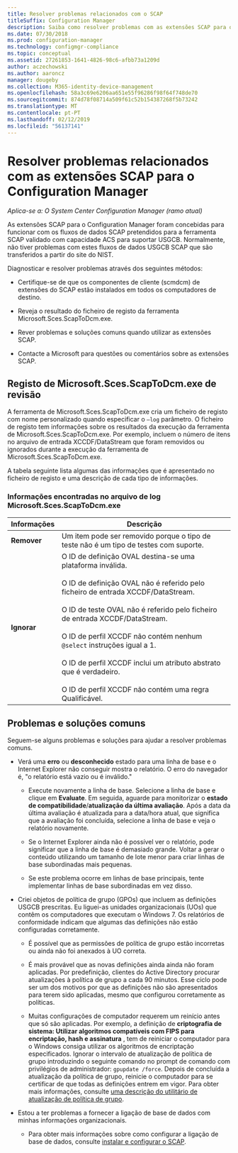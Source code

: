 ```yaml
---
title: Resolver problemas relacionados com o SCAP
titleSuffix: Configuration Manager
description: Saiba como resolver problemas com as extensões SCAP para o Configuration Manager.
ms.date: 07/30/2018
ms.prod: configuration-manager
ms.technology: configmgr-compliance
ms.topic: conceptual
ms.assetid: 27261853-1641-4826-98c6-afbb73a1209d
author: aczechowski
ms.author: aaroncz
manager: dougeby
ms.collection: M365-identity-device-management
ms.openlocfilehash: 58a3c69e6206aa651e55f96286f98f64f748de70
ms.sourcegitcommit: 874d78f08714a509f61c52b154387268f5b73242
ms.translationtype: MT
ms.contentlocale: pt-PT
ms.lasthandoff: 02/12/2019
ms.locfileid: "56137141"
---
```

# <a name="troubleshoot-the-scap-extensions-for-configuration-manager"></a>Resolver problemas relacionados com as extensões SCAP para o Configuration Manager

*Aplica-se a: O System Center Configuration Manager (ramo atual)*

As extensões SCAP para o Configuration Manager foram concebidas para funcionar com os fluxos de dados SCAP pretendidos para a ferramenta SCAP validado com capacidade ACS para suportar USGCB. Normalmente, não tiver problemas com estes fluxos de dados USGCB SCAP que são transferidos a partir do site do NIST.

Diagnosticar e resolver problemas através dos seguintes métodos:  

- Certifique-se de que os componentes de cliente (scmdcm) de extensões do SCAP estão instalados em todos os computadores de destino.  

- Reveja o resultado do ficheiro de registo da ferramenta Microsoft.Sces.ScapToDcm.exe.  

- Rever problemas e soluções comuns quando utilizar as extensões SCAP.  

- Contacte a Microsoft para questões ou comentários sobre as extensões SCAP.



## <a name="review-microsoftscesscaptodcmexe-log"></a>Registo de Microsoft.Sces.ScapToDcm.exe de revisão

A ferramenta de Microsoft.Sces.ScapToDcm.exe cria um ficheiro de registo com nome personalizado quando especificar o `–log` parâmetro. O ficheiro de registo tem informações sobre os resultados da execução da ferramenta de Microsoft.Sces.ScapToDcm.exe. Por exemplo, incluem o número de itens no arquivo de entrada XCCDF/DataStream que foram removidos ou ignorados durante a execução da ferramenta de Microsoft.Sces.ScapToDcm.exe.

A tabela seguinte lista algumas das informações que é apresentado no ficheiro de registo e uma descrição de cada tipo de informações.

### <a name="information-found-in-the-microsoftscesscaptodcmexe-log-file"></a>Informações encontradas no arquivo de log Microsoft.Sces.ScapToDcm.exe

| Informações | Descrição |
| --- | --- |
| **Remover** | Um item pode ser removido porque o tipo de teste não é um tipo de testes com suporte. |
| **Ignorar** | O ID de definição OVAL destina-se uma plataforma inválida. </br> </br> O ID de definição OVAL não é referido pelo ficheiro de entrada XCCDF/DataStream.</br> </br> O ID de teste OVAL não é referido pelo ficheiro de entrada XCCDF/DataStream. </br> </br> O ID de perfil XCCDF não contém nenhum `@select` instruções igual a 1. </br> </br> O ID de perfil XCCDF inclui um atributo abstrato que é verdadeiro. </br> </br> O ID de perfil XCCDF não contém uma regra Qualificável.|



## <a name="common-problems-and-solutions"></a>Problemas e soluções comuns

Seguem-se alguns problemas e soluções para ajudar a resolver problemas comuns.

- Verá uma **erro** ou **desconhecido** estado para uma linha de base e o Internet Explorer não conseguir mostra o relatório. O erro do navegador é, "o relatório está vazio ou é inválido."  

     - Execute novamente a linha de base. Selecione a linha de base e clique em **Evaluate**. Em seguida, aguarde para monitorizar o **estado de compatibilidade**/**atualização da última avaliação**. Após a data da última avaliação é atualizada para a data/hora atual, que significa que a avaliação foi concluída, selecione a linha de base e veja o relatório novamente.  

     - Se o Internet Explorer ainda não é possível ver o relatório, pode significar que a linha de base é demasiado grande. Voltar a gerar o conteúdo utilizando um tamanho de lote menor para criar linhas de base subordinadas mais pequenas.  

     - Se este problema ocorre em linhas de base principais, tente implementar linhas de base subordinadas em vez disso.  

- Criei objetos de política de grupo (GPOs) que incluem as definições USGCB prescritas. Eu liguei-as unidades organizacionais (UOs) que contêm os computadores que executam o Windows 7. Os relatórios de conformidade indicam que algumas das definições não estão configuradas corretamente.  

     - É possível que as permissões de política de grupo estão incorretas ou ainda não foi anexados à UO correta.  

     - É mais provável que as novas definições ainda ainda não foram aplicadas. Por predefinição, clientes do Active Directory procurar atualizações à política de grupo a cada 90 minutos. Esse ciclo pode ser um dos motivos por que as definições não são apresentados para terem sido aplicadas, mesmo que configurou corretamente as políticas.  

     - Muitas configurações de computador requerem um reinício antes que só são aplicadas. Por exemplo, a definição de **criptografia de sistema: Utilizar algoritmos compatíveis com FIPS para encriptação, hash e assinatura** , tem de reiniciar o computador para o Windows consiga utilizar os algoritmos de encriptação especificados. Ignorar o intervalo de atualização de política de grupo introduzindo o seguinte comando no prompt de comando com privilégios de administrador: `gpupdate /force`. Depois de concluída a atualização da política de grupo, reinicie o computador para se certificar de que todas as definições entrem em vigor. Para obter mais informações, consulte [uma descrição do utilitário de atualização de política de grupo](https://support.microsoft.com/help/298444).

- Estou a ter problemas a fornecer a ligação de base de dados com minhas informações organizacionais.  

     - Para obter mais informações sobre como configurar a ligação de base de dados, consulte [instalar e configurar o SCAP](/sccm/compliance/plan-design/scap/install-configure-scap).  

